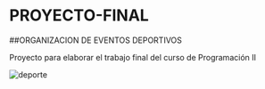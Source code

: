 ﻿# PROYECTO-FINAL
##ORGANIZACION DE EVENTOS DEPORTIVOS

Proyecto para elaborar el trabajo final del curso de Programación II

![deporte](/Imagenes/deporte.jpg."deporte")
